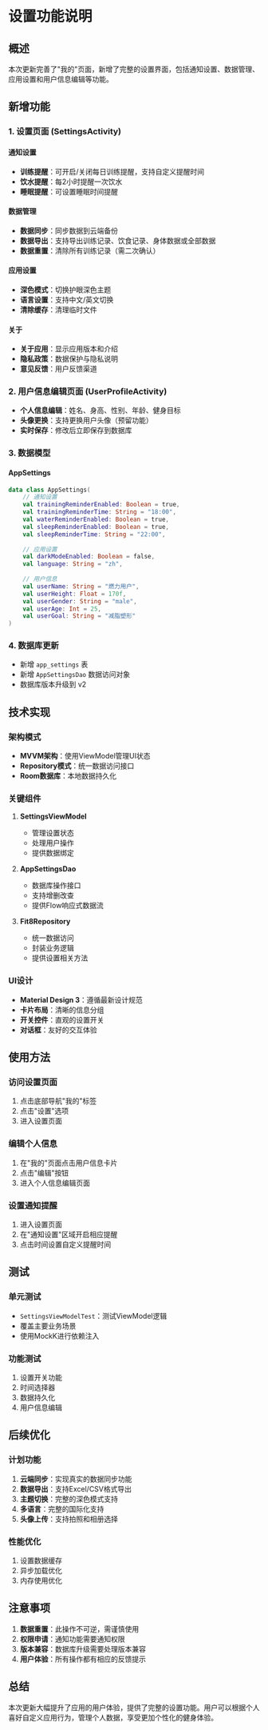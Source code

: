 # 设置功能说明

## 概述

本次更新完善了"我的"页面，新增了完整的设置界面，包括通知设置、数据管理、应用设置和用户信息编辑等功能。

## 新增功能

### 1. 设置页面 (SettingsActivity)

#### 通知设置
- **训练提醒**：可开启/关闭每日训练提醒，支持自定义提醒时间
- **饮水提醒**：每2小时提醒一次饮水
- **睡眠提醒**：可设置睡眠时间提醒

#### 数据管理
- **数据同步**：同步数据到云端备份
- **数据导出**：支持导出训练记录、饮食记录、身体数据或全部数据
- **数据重置**：清除所有训练记录（需二次确认）

#### 应用设置
- **深色模式**：切换护眼深色主题
- **语言设置**：支持中文/英文切换
- **清除缓存**：清理临时文件

#### 关于
- **关于应用**：显示应用版本和介绍
- **隐私政策**：数据保护与隐私说明
- **意见反馈**：用户反馈渠道

### 2. 用户信息编辑页面 (UserProfileActivity)

- **个人信息编辑**：姓名、身高、性别、年龄、健身目标
- **头像更换**：支持更换用户头像（预留功能）
- **实时保存**：修改后立即保存到数据库

### 3. 数据模型

#### AppSettings
```kotlin
data class AppSettings(
    // 通知设置
    val trainingReminderEnabled: Boolean = true,
    val trainingReminderTime: String = "18:00",
    val waterReminderEnabled: Boolean = true,
    val sleepReminderEnabled: Boolean = true,
    val sleepReminderTime: String = "22:00",
    
    // 应用设置
    val darkModeEnabled: Boolean = false,
    val language: String = "zh",
    
    // 用户信息
    val userName: String = "燃力用户",
    val userHeight: Float = 170f,
    val userGender: String = "male",
    val userAge: Int = 25,
    val userGoal: String = "减脂塑形"
)
```

### 4. 数据库更新

- 新增 `app_settings` 表
- 新增 `AppSettingsDao` 数据访问对象
- 数据库版本升级到 v2

## 技术实现

### 架构模式
- **MVVM架构**：使用ViewModel管理UI状态
- **Repository模式**：统一数据访问接口
- **Room数据库**：本地数据持久化

### 关键组件

1. **SettingsViewModel**
   - 管理设置状态
   - 处理用户操作
   - 提供数据绑定

2. **AppSettingsDao**
   - 数据库操作接口
   - 支持增删改查
   - 提供Flow响应式数据流

3. **Fit8Repository**
   - 统一数据访问
   - 封装业务逻辑
   - 提供设置相关方法

### UI设计

- **Material Design 3**：遵循最新设计规范
- **卡片布局**：清晰的信息分组
- **开关控件**：直观的设置开关
- **对话框**：友好的交互体验

## 使用方法

### 访问设置页面
1. 点击底部导航"我的"标签
2. 点击"设置"选项
3. 进入设置页面

### 编辑个人信息
1. 在"我的"页面点击用户信息卡片
2. 点击"编辑"按钮
3. 进入个人信息编辑页面

### 设置通知提醒
1. 进入设置页面
2. 在"通知设置"区域开启相应提醒
3. 点击时间设置自定义提醒时间

## 测试

### 单元测试
- `SettingsViewModelTest`：测试ViewModel逻辑
- 覆盖主要业务场景
- 使用MockK进行依赖注入

### 功能测试
1. 设置开关功能
2. 时间选择器
3. 数据持久化
4. 用户信息编辑

## 后续优化

### 计划功能
1. **云端同步**：实现真实的数据同步功能
2. **数据导出**：支持Excel/CSV格式导出
3. **主题切换**：完整的深色模式支持
4. **多语言**：完整的国际化支持
5. **头像上传**：支持拍照和相册选择

### 性能优化
1. 设置数据缓存
2. 异步加载优化
3. 内存使用优化

## 注意事项

1. **数据重置**：此操作不可逆，需谨慎使用
2. **权限申请**：通知功能需要通知权限
3. **版本兼容**：数据库升级需要处理版本兼容
4. **用户体验**：所有操作都有相应的反馈提示

## 总结

本次更新大幅提升了应用的用户体验，提供了完整的设置功能。用户可以根据个人喜好自定义应用行为，管理个人数据，享受更加个性化的健身体验。
